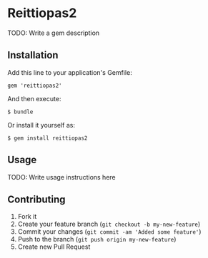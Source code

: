 # Reittiopas2

TODO: Write a gem description

## Installation

Add this line to your application's Gemfile:

    gem 'reittiopas2'

And then execute:

    $ bundle

Or install it yourself as:

    $ gem install reittiopas2

## Usage

TODO: Write usage instructions here

## Contributing

1. Fork it
2. Create your feature branch (`git checkout -b my-new-feature`)
3. Commit your changes (`git commit -am 'Added some feature'`)
4. Push to the branch (`git push origin my-new-feature`)
5. Create new Pull Request
